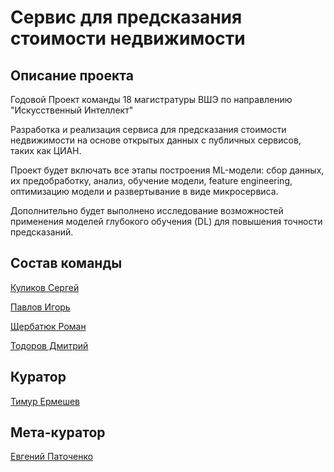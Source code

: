 # Сервис для предсказания стоимости недвижимости
## Описание проекта 
Годовой Проект команды 18 магистратуры ВШЭ по направлению "Искусственный Интеллект"


Разработка и реализация сервиса для предсказания стоимости недвижимости на основе открытых данных с публичных сервисов, таких как ЦИАН. 


Проект будет включать все этапы построения ML-модели: сбор данных, их предобработку, анализ, обучение модели, feature engineering, оптимизацию модели и развертывание в виде микросервиса. 


Дополнительно будет выполнено исследование возможностей применения моделей глубокого обучения (DL) для повышения точности предсказаний.


## Состав команды
[Куликов Сергей](https://t.me/KulikovSS)


[Павлов Игорь](https://t.me/ispavlov)


[Щербатюк Роман](https://t.me/Roman_Shch99)


[Тодоров Дмитрий](https://t.me/terrylimax)

## Куратор
[Тимур Ермешев](https://t.me/SofaViking)

## Мета-куратор
[Евгений Паточенко](https://t.me/evg_pat)
